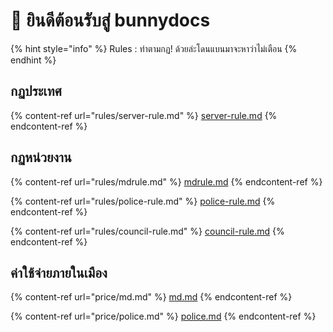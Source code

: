 # 👋 ยินดีต้อนรับสู่ bunnydocs



{% hint style="info" %}
Rules : ทำตามกฏ! ด้วยล่ะโดนแบนมาจะหาว่าไม่เตือน
{% endhint %}

## กฏประเทศ

{% content-ref url="rules/server-rule.md" %}
[server-rule.md](rules/server-rule.md)
{% endcontent-ref %}

## กฏหน่วยงาน

{% content-ref url="rules/mdrule.md" %}
[mdrule.md](rules/mdrule.md)
{% endcontent-ref %}

{% content-ref url="rules/police-rule.md" %}
[police-rule.md](rules/police-rule.md)
{% endcontent-ref %}

{% content-ref url="rules/council-rule.md" %}
[council-rule.md](rules/council-rule.md)
{% endcontent-ref %}

## ค่าใช้จ่ายภายในเมือง

{% content-ref url="price/md.md" %}
[md.md](price/md.md)
{% endcontent-ref %}

{% content-ref url="price/police.md" %}
[police.md](price/police.md)
{% endcontent-ref %}
